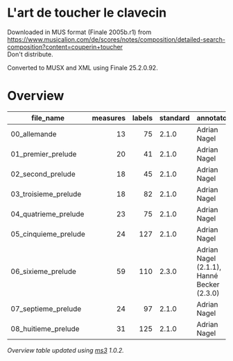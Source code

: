 # L'art de toucher le clavecin

Downloaded in MUS format (Finale 2005b.r1) from https://www.musicalion.com/de/scores/notes/composition/detailed-search-composition?content=couperin+toucher \
Don't distribute.

Converted to MUSX and XML using Finale 25.2.0.92.

# Overview
|     file_name      |measures|labels|standard|                annotators                |reviewers|
|--------------------|-------:|-----:|--------|------------------------------------------|---------|
|00_allemande        |      13|    75|2.1.0   |Adrian Nagel                              |         |
|01_premier_prelude  |      20|    41|2.1.0   |Adrian Nagel                              |         |
|02_second_prelude   |      18|    45|2.1.0   |Adrian Nagel                              |         |
|03_troisieme_prelude|      18|    82|2.1.0   |Adrian Nagel                              |         |
|04_quatrieme_prelude|      23|    75|2.1.0   |Adrian Nagel                              |         |
|05_cinquieme_prelude|      24|   127|2.1.0   |Adrian Nagel                              |         |
|06_sixieme_prelude  |      59|   110|2.3.0   |Adrian Nagel (2.1.1), Hanné Becker (2.3.0)|         |
|07_septieme_prelude |      24|    97|2.1.0   |Adrian Nagel                              |         |
|08_huitieme_prelude |      31|   125|2.1.0   |Adrian Nagel                              |         |


*Overview table updated using [ms3](https://johentsch.github.io/ms3/) 1.0.2.*
